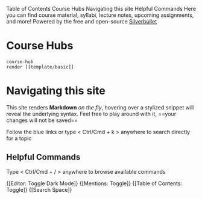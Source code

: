   
 Table of Contents
Course Hubs
Navigating this site
Helpful Commands
Here you can find course material, syllabi, lecture notes, upcoming assignments, and more! Powered by the free and open-source [Silverbullet](https://silverbullet.md)

# Course Hubs
```query
course-hub
render [[template/basic]]
```

# Navigating this site

This site renders **Markdown** _on the fly_, hovering over a stylized snippet will reveal the underlying syntax. Feel free to play around with it, ==your changes will not be saved==

Follow the blue links or type < Ctrl/Cmd + k > anywhere to search directly for a topic 

## Helpful Commands

Type < Ctrl/Cmd + / > anywhere to browse available commands 

{[Editor: Toggle Dark Mode]}
{[Mentions: Toggle]}
{[Table of Contents: Toggle]}
{[Search Space]}
